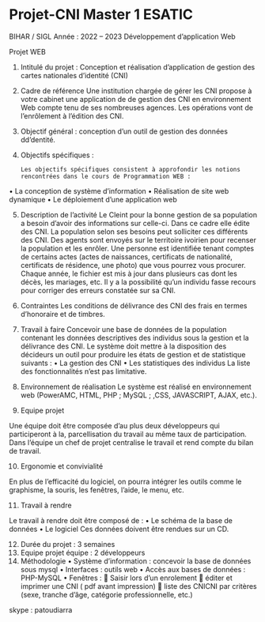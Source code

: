 # Projet-CNI	 	Master 1 ESATIC 
BIHAR / SIGL
Année : 2022 – 2023 
Développement d’application Web	

Projet WEB 

1.	Intitulé du projet : Conception et réalisation d’application de gestion des cartes nationales d’identité (CNI) 

2.	Cadre de référence 
 Une institution chargée de gérer les CNI propose à votre cabinet une application de de gestion des CNI en environnement Web compte tenu de ses nombreuses agences. Les opérations vont de l’enrôlement à l’édition des CNI. 

3.	Objectif général : conception d’un outil de gestion des données dd’dentité.

4.	Objectifs spécifiques :  

        Les objectifs spécifiques consistent à approfondir les notions rencontrées dans le cours de Programmation WEB :
•	La conception de système d’information
•	Réalisation de site web dynamique
•	Le déploiement d’une application web

5.	Description de l’activité 
Le Cleint pour la bonne gestion de sa population a besoin d’avoir des informations sur celle-ci. Dans ce cadre elle édite des CNI. La population selon ses besoins peut solliciter ces différents des CNI. Des agents sont envoyés sur le territoire ivoirien pour recenser la population et les enrôler. 
Une personne est identifiée tenant comptes de certains actes (actes de naissances, certificats de nationalité, certificats de résidence, une photo) que vous pourrez vous procurer. 
Chaque année, le fichier est mis à jour dans plusieurs cas dont les décès, les mariages, etc.
Il y a la possibilité qu’un individu fasse recours pour corriger des erreurs constatée sur sa CNI.  

6.	Contraintes
Les conditions de délivrance des CNI des frais en termes d’honoraire et de timbres.

7.	Travail à faire
Concevoir une base de données de la population contenant les données descriptives des individus sous la gestion et la délivrance des CNI. Le système doit mettre à la disposition des décideurs un outil pour produire les états de gestion et de statistique suivants : 
•	La gestion des CNI
•	Les statistiques des individus
La liste des fonctionnalités n’est pas limitative.

8.	Environnement de réalisation 
Le système est réalisé en environnement web (PowerAMC, HTML, PHP ; MySQL ; ,CSS, JAVASCRIPT, AJAX, etc.).

9.	Equipe projet 

Une équipe doit être composée d’au plus deux développeurs qui participeront à la, parcellisation du travail au même taux de participation. Dans l’équipe un chef de projet centralise le travail et rend compte du bilan de travail. 

10.	Ergonomie et convivialité 

En plus de l’efficacité du logiciel, on pourra intégrer les outils comme le graphisme, la souris, les fenêtres, l’aide, le menu, etc. 

11.	Travail à rendre

Le travail à rendre doit être composé de :
•	Le schéma de la base de données
•	Le logiciel
Ces données doivent être rendues sur un CD. 

12.	Durée du projet : 3 semaines
13.	Equipe projet
équipe : 2 développeurs
14.	Méthodologie
•	Système d’information : concevoir la base de données sous mysql
•	Interfaces : outils web 
•	Accès aux bases de données : PHP-MySQL
•	Fenêtres : 
	Saisir lors d’un enrolement
	éditer et imprimer une CNI ( pdf avant impression)
	liste des CNICNI par critères (sexe, tranche d’âge, catégorie professionnelle, etc.)

skype : patoudiarra





